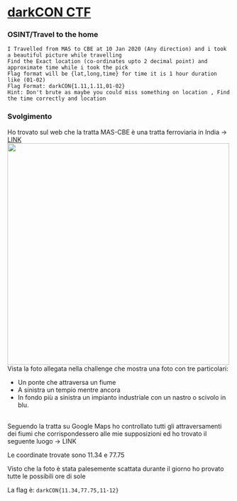 # [darkCON CTF](https://ctftime.org/event/1250)

### OSINT/Travel to the home

```
I Travelled from MAS to CBE at 10 Jan 2020 (Any direction) and i took a beautiful picture while travelling
Find the Exact location (co-ordinates upto 2 decimal point) and approximate time while i took the pick
Flag format will be {lat,long,time} for time it is 1 hour duration like (01-02)
Flag Format: darkCON{1.11,1.11,01-02}
Hint: Don't brute as maybe you could miss something on location , Find the time correctly and location 
```

### Svolgimento
Ho trovato sul web che la tratta MAS-CBE è una tratta ferroviaria in India -> [LINK](https://etrain.info/train/Mas-Cbe-Sf-Exp-02673/schedule)<br> 
<img src="https://github.com/fralabi/v1770r14n1-CTF/blob/main/Writeups/darkCON%20CTF/chall.jpg" width="500px" height="500px"> <br>
Vista la foto allegata nella challenge che mostra una foto con tre particolari: <br>
* Un ponte che attraversa un fiume 
* A sinistra un tempio mentre ancora 
* In fondo più a sinistra un impianto industriale con un nastro o scivolo in blu. 
 <br>
Seguendo la tratta su Google Maps ho controllato tutti gli attraversamenti dei fiumi che corrispondessero alle mie supposizioni ed ho trovato il seguente luogo ->
<a src="https://www.google.it/maps/place/Vinayagar+and+Perumal+Temple/@11.3490821,77.753334,435m/data=!3m1!1e3!4m5!3m4!1s0x3ba965faf1f27fe1:0x5588f9b51131e1d2!8m2!3d11.3490821!4d77.7544284">LINK</a> <br>

Le coordinate trovate sono 11.34 e 77.75

Visto che la foto è stata palesemente scattata durante il giorno ho provato tutte le possibili ore di sole 

La flag è: ```darkCON{11.34,77.75,11-12}```
